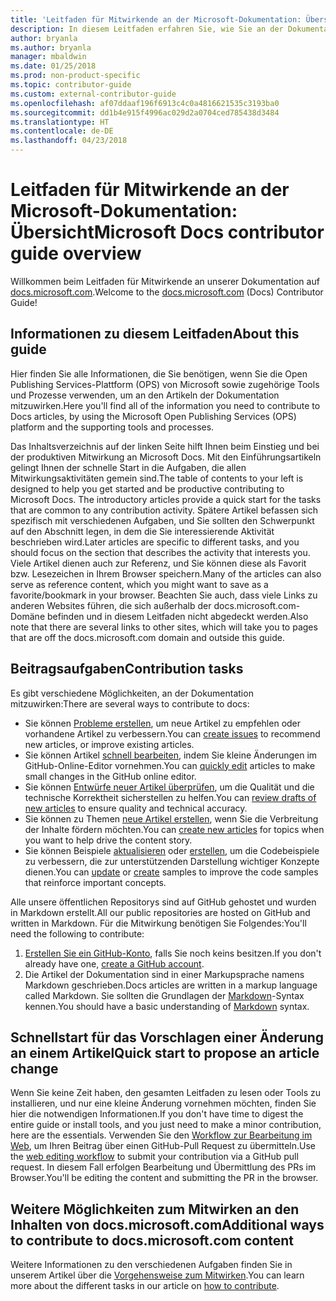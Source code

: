 ```yaml
---
title: 'Leitfaden für Mitwirkende an der Microsoft-Dokumentation: Übersicht'
description: In diesem Leitfaden erfahren Sie, wie Sie an der Dokumentationswebsite von Microsoft unter docs.microsoft.com mitwirken können.
author: bryanla
ms.author: bryanla
manager: mbaldwin
ms.date: 01/25/2018
ms.prod: non-product-specific
ms.topic: contributor-guide
ms.custom: external-contributor-guide
ms.openlocfilehash: af07ddaaf196f6913c4c0a4816621535c3193ba0
ms.sourcegitcommit: dd1b4e915f4996ac029d2a0704ced785438d3484
ms.translationtype: HT
ms.contentlocale: de-DE
ms.lasthandoff: 04/23/2018
---
```

# <a name="microsoft-docs-contributor-guide-overview"></a><span data-ttu-id="8e7eb-103">Leitfaden für Mitwirkende an der Microsoft-Dokumentation: Übersicht</span><span class="sxs-lookup"><span data-stu-id="8e7eb-103">Microsoft Docs contributor guide overview</span></span>

<span data-ttu-id="8e7eb-104">Willkommen beim Leitfaden für Mitwirkende an unserer Dokumentation auf [docs.microsoft.com](https://docs.microsoft.com).</span><span class="sxs-lookup"><span data-stu-id="8e7eb-104">Welcome to the [docs.microsoft.com](https://docs.microsoft.com) (Docs) Contributor Guide!</span></span>

## <a name="about-this-guide"></a><span data-ttu-id="8e7eb-105">Informationen zu diesem Leitfaden</span><span class="sxs-lookup"><span data-stu-id="8e7eb-105">About this guide</span></span>

<span data-ttu-id="8e7eb-106">Hier finden Sie alle Informationen, die Sie benötigen, wenn Sie die Open Publishing Services-Plattform (OPS) von Microsoft sowie zugehörige Tools und Prozesse verwenden, um an den Artikeln der Dokumentation mitzuwirken.</span><span class="sxs-lookup"><span data-stu-id="8e7eb-106">Here you'll find all of the information you need to contribute to Docs articles, by using the Microsoft Open Publishing Services (OPS) platform and the supporting tools and processes.</span></span>

<span data-ttu-id="8e7eb-107">Das Inhaltsverzeichnis auf der linken Seite hilft Ihnen beim Einstieg und bei der produktiven Mitwirkung an Microsoft Docs. Mit den Einführungsartikeln gelingt Ihnen der schnelle Start in die Aufgaben, die allen Mitwirkungsaktivitäten gemein sind.</span><span class="sxs-lookup"><span data-stu-id="8e7eb-107">The table of contents to your left is designed to help you get started and be productive contributing to Microsoft Docs. The introductory articles provide a quick start for the tasks that are common to any contribution activity.</span></span> <span data-ttu-id="8e7eb-108">Spätere Artikel befassen sich spezifisch mit verschiedenen Aufgaben, und Sie sollten den Schwerpunkt auf den Abschnitt legen, in dem die Sie interessierende Aktivität beschrieben wird.</span><span class="sxs-lookup"><span data-stu-id="8e7eb-108">Later articles are specific to different tasks, and you should focus on the section that describes the activity that interests you.</span></span> <span data-ttu-id="8e7eb-109">Viele Artikel dienen auch zur Referenz, und Sie können diese als Favorit bzw. Lesezeichen in Ihrem Browser speichern.</span><span class="sxs-lookup"><span data-stu-id="8e7eb-109">Many of the articles can also serve as reference content, which you might want to save as a favorite/bookmark in your browser.</span></span> <span data-ttu-id="8e7eb-110">Beachten Sie auch, dass viele Links zu anderen Websites führen, die sich außerhalb der docs.microsoft.com-Domäne befinden und in diesem Leitfaden nicht abgedeckt werden.</span><span class="sxs-lookup"><span data-stu-id="8e7eb-110">Also note that there are several links to other sites, which will take you to pages that are off the docs.microsoft.com domain and outside this guide.</span></span>

## <a name="contribution-tasks"></a><span data-ttu-id="8e7eb-111">Beitragsaufgaben</span><span class="sxs-lookup"><span data-stu-id="8e7eb-111">Contribution tasks</span></span>

<span data-ttu-id="8e7eb-112">Es gibt verschiedene Möglichkeiten, an der Dokumentation mitzuwirken:</span><span class="sxs-lookup"><span data-stu-id="8e7eb-112">There are several ways to contribute to docs:</span></span>

- <span data-ttu-id="8e7eb-113">Sie können [Probleme erstellen](how-to-contribute.md#create-issues), um neue Artikel zu empfehlen oder vorhandene Artikel zu verbessern.</span><span class="sxs-lookup"><span data-stu-id="8e7eb-113">You can [create issues](how-to-contribute.md#create-issues) to recommend new articles, or improve existing articles.</span></span>
- <span data-ttu-id="8e7eb-114">Sie können Artikel [schnell bearbeiten](how-to-contribute.md#quick-edits), indem Sie kleine Änderungen im GitHub-Online-Editor vornehmen.</span><span class="sxs-lookup"><span data-stu-id="8e7eb-114">You can [quickly edit](how-to-contribute.md#quick-edits) articles to make small changes in the GitHub online editor.</span></span>
- <span data-ttu-id="8e7eb-115">Sie können [Entwürfe neuer Artikel überprüfen](how-to-contribute.md#review-new-articles), um die Qualität und die technische Korrektheit sicherstellen zu helfen.</span><span class="sxs-lookup"><span data-stu-id="8e7eb-115">You can [review drafts of new articles](how-to-contribute.md#review-new-articles) to ensure quality and technical accuracy.</span></span>
- <span data-ttu-id="8e7eb-116">Sie können zu Themen [neue Artikel erstellen](how-to-contribute.md#create-new-articles), wenn Sie die Verbreitung der Inhalte fördern möchten.</span><span class="sxs-lookup"><span data-stu-id="8e7eb-116">You can [create new articles](how-to-contribute.md#create-new-articles) for topics when you want to help drive the content story.</span></span>
- <span data-ttu-id="8e7eb-117">Sie können Beispiele [aktualisieren](how-to-contribute.md#update-samples) oder [erstellen](how-to-contribute.md#create-samples), um die Codebeispiele zu verbessern, die zur unterstützenden Darstellung wichtiger Konzepte dienen.</span><span class="sxs-lookup"><span data-stu-id="8e7eb-117">You can [update](how-to-contribute.md#update-samples) or [create](how-to-contribute.md#create-samples) samples to improve the code samples that reinforce important concepts.</span></span>

<span data-ttu-id="8e7eb-118">Alle unsere öffentlichen Repositorys sind auf GitHub gehostet und wurden in Markdown erstellt.</span><span class="sxs-lookup"><span data-stu-id="8e7eb-118">All our public repositories are hosted on GitHub and written in Markdown.</span></span> <span data-ttu-id="8e7eb-119">Für die Mitwirkung benötigen Sie Folgendes:</span><span class="sxs-lookup"><span data-stu-id="8e7eb-119">You'll need the following to contribute:</span></span>

1. <span data-ttu-id="8e7eb-120">[Erstellen Sie ein GitHub-Konto](https://github.com/join), falls Sie noch keins besitzen.</span><span class="sxs-lookup"><span data-stu-id="8e7eb-120">If you don't already have one, [create a GitHub account](https://github.com/join).</span></span>
2. <span data-ttu-id="8e7eb-121">Die Artikel der Dokumentation sind in einer Markupsprache namens Markdown geschrieben.</span><span class="sxs-lookup"><span data-stu-id="8e7eb-121">Docs articles are written in a markup language called Markdown.</span></span> <span data-ttu-id="8e7eb-122">Sie sollten die Grundlagen der [Markdown](https://daringfireball.net/projects/markdown/syntax)-Syntax kennen.</span><span class="sxs-lookup"><span data-stu-id="8e7eb-122">You should have a basic understanding of [Markdown](https://daringfireball.net/projects/markdown/syntax) syntax.</span></span>

## <a name="quick-start-to-propose-an-article-change"></a><span data-ttu-id="8e7eb-123">Schnellstart für das Vorschlagen einer Änderung an einem Artikel</span><span class="sxs-lookup"><span data-stu-id="8e7eb-123">Quick start to propose an article change</span></span>

<span data-ttu-id="8e7eb-124">Wenn Sie keine Zeit haben, den gesamten Leitfaden zu lesen oder Tools zu installieren, und nur eine kleine Änderung vornehmen möchten, finden Sie hier die notwendigen Informationen.</span><span class="sxs-lookup"><span data-stu-id="8e7eb-124">If you don't have time to digest the entire guide or install tools, and you just need to make a minor contribution, here are the essentials.</span></span> <span data-ttu-id="8e7eb-125">Verwenden Sie den [Workflow zur Bearbeitung im Web](how-to-contribute.md#quick-edits), um Ihren Beitrag über einen GitHub-Pull Request zu übermitteln.</span><span class="sxs-lookup"><span data-stu-id="8e7eb-125">Use the [web editing workflow](how-to-contribute.md#quick-edits) to submit your contribution via a GitHub pull request.</span></span> <span data-ttu-id="8e7eb-126">In diesem Fall erfolgen Bearbeitung und Übermittlung des PRs im Browser.</span><span class="sxs-lookup"><span data-stu-id="8e7eb-126">You'll be editing the content and submitting the PR in the browser.</span></span>

## <a name="additional-ways-to-contribute-to-docsmicrosoftcom-content"></a><span data-ttu-id="8e7eb-127">Weitere Möglichkeiten zum Mitwirken an den Inhalten von docs.microsoft.com</span><span class="sxs-lookup"><span data-stu-id="8e7eb-127">Additional ways to contribute to docs.microsoft.com content</span></span>

<span data-ttu-id="8e7eb-128">Weitere Informationen zu den verschiedenen Aufgaben finden Sie in unserem Artikel über die [Vorgehensweise zum Mitwirken](how-to-contribute.md).</span><span class="sxs-lookup"><span data-stu-id="8e7eb-128">You can learn more about the different tasks in our article on [how to contribute](how-to-contribute.md).</span></span>

